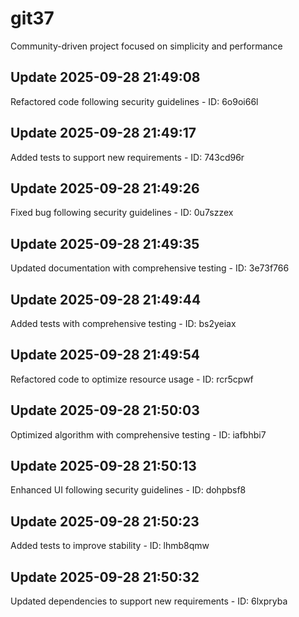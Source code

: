 # git37
Community-driven project focused on simplicity and performance

## Update 2025-09-28 21:49:08
Refactored code following security guidelines - ID: 6o9oi66l


## Update 2025-09-28 21:49:17
Added tests to support new requirements - ID: 743cd96r


## Update 2025-09-28 21:49:26
Fixed bug following security guidelines - ID: 0u7szzex


## Update 2025-09-28 21:49:35
Updated documentation with comprehensive testing - ID: 3e73f766


## Update 2025-09-28 21:49:44
Added tests with comprehensive testing - ID: bs2yeiax


## Update 2025-09-28 21:49:54
Refactored code to optimize resource usage - ID: rcr5cpwf


## Update 2025-09-28 21:50:03
Optimized algorithm with comprehensive testing - ID: iafbhbi7


## Update 2025-09-28 21:50:13
Enhanced UI following security guidelines - ID: dohpbsf8


## Update 2025-09-28 21:50:23
Added tests to improve stability - ID: lhmb8qmw


## Update 2025-09-28 21:50:32
Updated dependencies to support new requirements - ID: 6lxpryba

